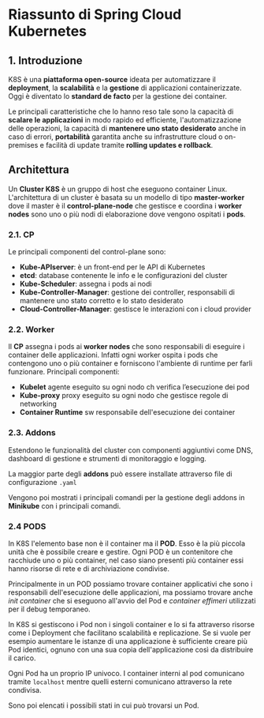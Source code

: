 # Riassunto di Spring Cloud Kubernetes

## 1. Introduzione

K8S è una **piattaforma open-source** ideata per automatizzare il **deployment**, la **scalabilità** e la **gestione** di applicazioni containerizzate. Oggi è diventato lo **standard de facto** per la gestione dei container.

Le principali caratteristiche che lo hanno reso tale sono la capacità di **scalare le applicazioni** in modo rapido ed efficiente, l'automatizzazione delle operazioni, la capacità di **mantenere uno stato desiderato** anche in caso di errori, **portabilità** garantita anche su infrastrutture cloud o on-premises e facilità di update tramite **rolling updates e rollback**.

## Architettura

Un **Cluster K8S** è un gruppo di host che eseguono container Linux. L'architettura di un cluster è basata su un modello di tipo **master-worker** dove il master è il **control-plane-node** che gestisce e coordina i **worker nodes** sono uno o più nodi di elaborazione dove vengono ospitati i **pods**.  

### 2.1. CP

Le principali componenti del control-plane sono:
- **Kube-APIserver**: è un front-end per le API di Kubernetes
- **etcd**: database contenente le info e le configurazioni del cluster
- **Kube-Scheduler**: assegna i pods ai nodi
- **Kube-Controller-Manager**: gestione dei controller, responsabili di mantenere uno stato corretto e lo stato desiderato
- **Cloud-Controller-Manager**: gestisce le interazioni con i cloud provider

### 2.2. Worker
Il **CP** assegna i pods ai **worker nodes** che sono responsabili di eseguire i container delle applicazioni. Infatti ogni worker ospita i pods che contengono uno o più container e forniscono l'ambiente di runtime per farli funzionare. Principali componenti:

- **Kubelet** agente eseguito su ogni nodo ch verifica l’esecuzione dei pod
- **Kube-proxy** proxy eseguito su ogni nodo che gestisce regole di networking
- **Container Runtime** sw responsabile dell'esecuzione dei container

### 2.3. Addons

Estendono le funzionalità del cluster con componenti aggiuntivi come DNS, dashboard di gestione e strumenti di monitoraggio e logging.

La maggior parte degli **addons** può essere installate attraverso file di configurazione `.yaml`

Vengono poi mostrati i principali comandi per la gestione degli addons in **Minikube** con i principali comandi.

### 2.4 PODS

In K8S l'elemento base non è il container ma il **POD**. Esso è la più piccola unità che è possibile creare e gestire. Ogni POD è un contenitore che racchiude uno o più container, nel caso siano presenti più container essi hanno risorse di rete e di archiviazione condivise.

Principalmente in un POD possiamo trovare container applicativi che sono i responsabili dell'esecuzione delle applicazioni, ma possiamo trovare anche *init container* che si eseguono all'avvio del Pod e *container effimeri* utilizzati per il debug temporaneo.

In K8S si gestiscono i Pod non i singoli container e lo si fa attraverso risorse come i Deployment che facilitano scalabilità e replicazione. Se si vuole per esempio aumentare le istanze di una applicazione è sufficiente creare più Pod identici, ognuno con una sua copia dell'applicazione così da distribuire il carico.

Ogni Pod ha un proprio IP univoco. I container interni al pod comunicano tramite `localhost` mentre quelli esterni comunicano attraverso la rete condivisa.

Sono poi elencati i possibili stati in cui può trovarsi un Pod.